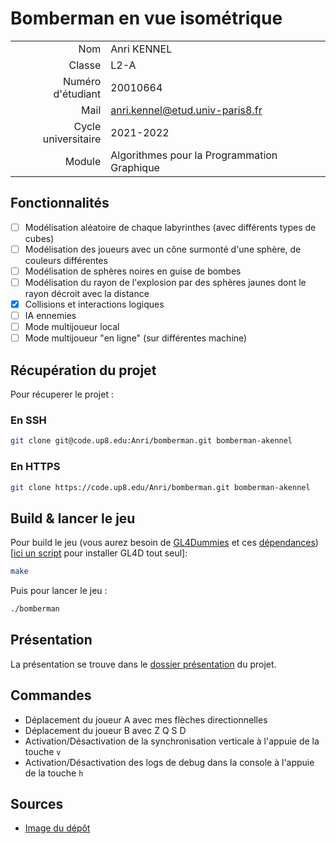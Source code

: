 # Bomberman en vue isométrique

|                     |                                             |
|--------------------:|---------------------------------------------|
|                 Nom | Anri KENNEL                                 |
|              Classe | L2-A                                        |
|   Numéro d'étudiant | 20010664                                    |
|                Mail | anri.kennel@etud.univ-paris8.fr             |
| Cycle universitaire | 2021-2022                                   |
|              Module | Algorithmes pour la Programmation Graphique |

## Fonctionnalités
- [ ] Modélisation aléatoire de chaque labyrinthes (avec différents types de cubes)
- [ ] Modélisation des joueurs avec un cône surmonté d'une sphère, de couleurs différentes
- [ ] Modélisation de sphères noires en guise de bombes
- [ ] Modélisation du rayon de l'explosion par des sphères jaunes dont le rayon décroit avec la distance
- [x] Collisions et interactions logiques
- [ ] IA ennemies
- [ ] Mode multijoueur local
- [ ] Mode multijoueur "en ligne" (sur différentes machine)

## Récupération du projet
Pour récuperer le projet :
### En SSH
```bash
git clone git@code.up8.edu:Anri/bomberman.git bomberman-akennel
```

### En HTTPS
```bash
git clone https://code.up8.edu/Anri/bomberman.git bomberman-akennel
```

## Build & lancer le jeu
Pour build le jeu (vous aurez besoin de [GL4Dummies](https://github.com/noalien/GL4Dummies) et ces [dépendances](https://github.com/noalien/GL4Dummies#dependencies)) [[ici un script](https://git.kennel.ml/Anri/myLinuxConfiguration/raw/branch/main/installgl4D.sh) pour installer GL4D tout seul]:
```bash
make
```

Puis pour lancer le jeu :
```bash
./bomberman
```

## Présentation
La présentation se trouve dans le [dossier présentation](presentation/presentation.tex) du projet.

## Commandes
- Déplacement du joueur A avec mes flèches directionnelles
- Déplacement du joueur B avec Z Q S D
- Activation/Désactivation de la synchronisation verticale à l'appuie de la touche `v`
- Activation/Désactivation des logs de debug dans la console à l'appuie de la touche `h`

## Sources
- [Image du dépôt](https://pixabay.com/vectors/bomb-cartoon-iconic-2025548/)
